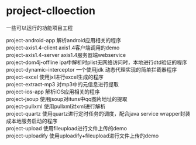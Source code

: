 project-clloection
==================

一些可以运行的功能项目工程

project-android-app 		解析android应用相关的程序   
project-axis1.4-client		axis1.4客户端调用的demo</br>
project-axis1.4-server		axis1.4服务器端webservice</br>
project-dom4j-offline		ipa中解析时plist无网络访问时，本地进行dtd验证的程序</br>
project-dynamic-interceptor	一个使用jdk 动态代理实现的简单拦截器程序</br>
project-excel				使用jxl进行excel生成的程序</br>
project-extract-mp3			对mp3中的元信息进行提取</br>
project-ios-app				解析iOS应用相关的程序</br>
project-jsoup				使用jsoup对ituns中qq图片地址的提取</br>
project-pullxml				使用pullxml对xml进行解析</br>
project-quartz				使用quartz进行定时任务的调度，配合java service wrapper封装成本地服务启动的程序</br>
project-upload				使用fileupload进行文件上传的demo</br>
project-uploadify			使用uploadify+fileupload进行文件上传的demo</br>
